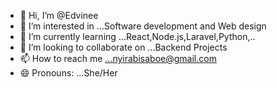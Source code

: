 - 👋 Hi, I’m @Edvinee
- 👀 I’m interested in ...Software development and Web design 
- 🌱 I’m currently learning ...React,Node.js,Laravel,Python,..
- 💞️ I’m looking to collaborate on ...Backend Projects
- 📫 How to reach me ...nyirabisaboe@gmail.com
- 😄 Pronouns: ...She/Her


<!---
Edvinee/Edvinee is a ✨ special ✨ repository because its `README.md` (this file) appears on your GitHub profile.
You can click the Preview link to take a look at your changes.
--->
